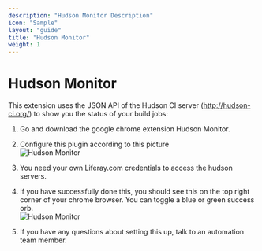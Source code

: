 ```yaml
---
description: "Hudson Monitor Description"
icon: "Sample"
layout: "guide"
title: "Hudson Monitor"
weight: 1
---
```

# Hudson Monitor

This extension uses the JSON API of the Hudson CI server (http://hudson-ci.org/) to show you the status of your build jobs:

1. Go and download the google chrome extension Hudson Monitor.
2. Configure this plugin according to this picture<br />
![Hudson Monitor](../images/hudson-monitor-01.png)

3. You need your own Liferay.com credentials to access the hudson servers.
4. If you have successfully done this, you should see this on the top right corner of your chrome browser. You can toggle a blue or green success orb.<br />
![Hudson Monitor](../images/hudson-monitor-02.png)

5. If you have any questions about setting this up, talk to an automation team member.
